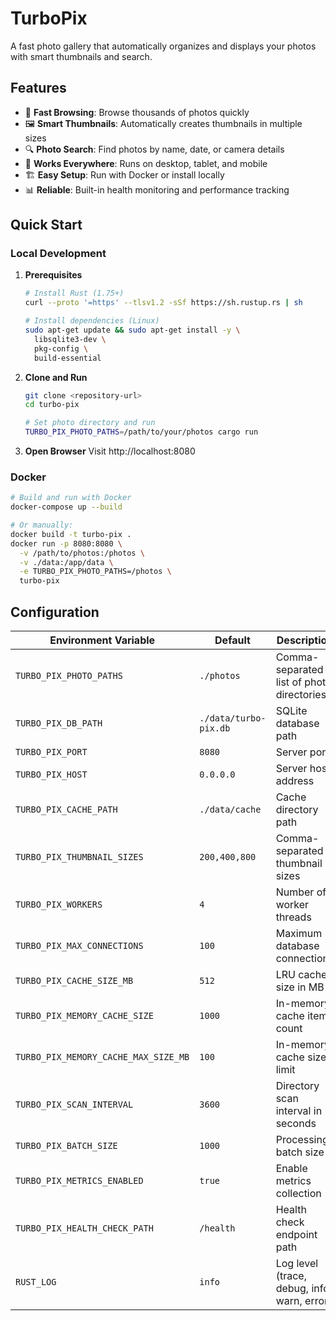 # TurboPix

A fast photo gallery that automatically organizes and displays your photos with smart thumbnails and search.

## Features

- 🚀 **Fast Browsing**: Browse thousands of photos quickly
- 🖼️ **Smart Thumbnails**: Automatically creates thumbnails in multiple sizes
- 🔍 **Photo Search**: Find photos by name, date, or camera details
- 📱 **Works Everywhere**: Runs on desktop, tablet, and mobile
- 🏗️ **Easy Setup**: Run with Docker or install locally
- 📊 **Reliable**: Built-in health monitoring and performance tracking

## Quick Start

### Local Development

1. **Prerequisites**
   ```bash
   # Install Rust (1.75+)
   curl --proto '=https' --tlsv1.2 -sSf https://sh.rustup.rs | sh

   # Install dependencies (Linux)
   sudo apt-get update && sudo apt-get install -y \
     libsqlite3-dev \
     pkg-config \
     build-essential
   ```

2. **Clone and Run**
   ```bash
   git clone <repository-url>
   cd turbo-pix

   # Set photo directory and run
   TURBO_PIX_PHOTO_PATHS=/path/to/your/photos cargo run
   ```

3. **Open Browser**
   Visit http://localhost:8080

### Docker

```bash
# Build and run with Docker
docker-compose up --build

# Or manually:
docker build -t turbo-pix .
docker run -p 8080:8080 \
  -v /path/to/photos:/photos \
  -v ./data:/app/data \
  -e TURBO_PIX_PHOTO_PATHS=/photos \
  turbo-pix
```

## Configuration

| Environment Variable | Default | Description |
|---------------------|---------|-------------|
| `TURBO_PIX_PHOTO_PATHS` | `./photos` | Comma-separated list of photo directories |
| `TURBO_PIX_DB_PATH` | `./data/turbo-pix.db` | SQLite database path |
| `TURBO_PIX_PORT` | `8080` | Server port |
| `TURBO_PIX_HOST` | `0.0.0.0` | Server host address |
| `TURBO_PIX_CACHE_PATH` | `./data/cache` | Cache directory path |
| `TURBO_PIX_THUMBNAIL_SIZES` | `200,400,800` | Comma-separated thumbnail sizes |
| `TURBO_PIX_WORKERS` | `4` | Number of worker threads |
| `TURBO_PIX_MAX_CONNECTIONS` | `100` | Maximum database connections |
| `TURBO_PIX_CACHE_SIZE_MB` | `512` | LRU cache size in MB |
| `TURBO_PIX_MEMORY_CACHE_SIZE` | `1000` | In-memory cache item count |
| `TURBO_PIX_MEMORY_CACHE_MAX_SIZE_MB` | `100` | In-memory cache size limit |
| `TURBO_PIX_SCAN_INTERVAL` | `3600` | Directory scan interval in seconds |
| `TURBO_PIX_BATCH_SIZE` | `1000` | Processing batch size |
| `TURBO_PIX_METRICS_ENABLED` | `true` | Enable metrics collection |
| `TURBO_PIX_HEALTH_CHECK_PATH` | `/health` | Health check endpoint path |
| `RUST_LOG` | `info` | Log level (trace, debug, info, warn, error) |




